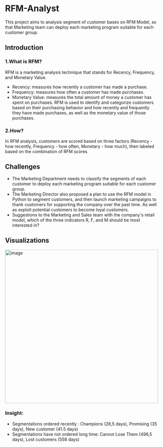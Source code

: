 # RFM-Analyst
This project aims to analysis segment of customer bases on RFM Model, so that Marketing team can deploy each marketing program suitable for each customer group.
## Introduction
### 1.What is RFM?
RFM is a marketing analysis technique that stands for Recency, Frequency, and Monetary Value.
- Recency: measures how recently a customer has made a purchase.
- Frequency: measures how often a customer has made purchases.
- Monetary Value: measures the total amount of money a customer has spent on purchases.
RFM is used to identify and categorize customers based on their purchasing behavior and how recently and frequently they have made purchases, as well as the monetary value of those purchases.
### 2.How?
In RFM analysis, customers are scored based on three factors (Recency - how recently, Frequency - how often, Monetary - how much), then labeled based on the combination of RFM scores
## Challenges
- The Marketing Department needs to classify the segments of each customer to deploy each marketing program suitable for each customer group.
- The Marketing Director also proposed a plan to use the RFM model in Python to segment customers, and then launch marketing campaigns to thank customers for supporting the company over the past time. As well as exploit potential customers to become loyal customers.
- Suggestions to the Marketing and Sales team with the company's retail model, which of the three indicators R, F, and M should be most interested in?
## Visualizations
<img width="504" alt="image" src="https://github.com/mvqnhu/RFM-Analyst/assets/138433845/f95fc2ba-6564-4039-944b-f4a83832f5b2">

 ### Insight:
- Segmentations ordered recently : Champions (28,5 days), Promising (35 days), New customer (41.5 days)
- Segmentations have not ordered long time: Cannot Lose Them (496,5 days), Lost customers (558 days)
